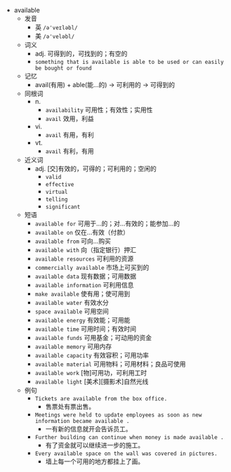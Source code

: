 - available
  - 发音
    - 英 `/ə'veɪləbl/`
    - 美 `/ə'veləbl/`
  - 词义
    - adj. 可得到的，可找到的；有空的
    - `something that is available is able to be used or can easily be bought or found`
  - 记忆
    - avail(有用) + able(能…的) → 可利用的 → 可得到的
  - 同根词
    - n.
      - `availability` 可用性；有效性；实用性
      - `avail` 效用，利益
    - vi.
      - `avail` 有用，有利
    - vt.
      - `avail` 有利，有用
  - 近义词
    - adj. [交]有效的，可得的；可利用的；空闲的
      - `valid`
      - `effective`
      - `virtual`
      - `telling`
      - `significant`
  - 短语
    - `available for` 可用于…的；对…有效的；能参加…的 
    - `available on` 仅在…有效（付款） 
    - `available from` 可向…购买 
    - `available with` 向（指定银行）押汇 
    - `available resources` 可利用的资源 
    - `commercially available` 市场上可买到的 
    - `available data` 现有数据；可用数据 
    - `available information` 可利用信息 
    - `make available` 使有用；使可用到 
    - `available water` 有效水分 
    - `space available` 可用空间 
    - `available energy` 有效能；可用能 
    - `available time` 可用时间；有效时间 
    - `available funds` 可用基金；可动用的资金 
    - `available memory` 可用内存 
    - `available capacity` 有效容积；可用功率 
    - `available material` 可用物料；可用材料；良品可使用 
    - `available work` [物]可用功，可利用工时 
    - `available light` [美术][摄影术]自然光线 
  - 例句
    - `Tickets are available from the box office.`
      - 售票处有票出售。
    - `Meetings were held to update employees as soon as new information became available .`
      - 一有新的信息就开会告诉员工。
    - `Further building can continue when money is made available .`
      - 有了资金就可以继续进一步的施工。
    - `Every available space on the wall was covered in pictures.`
      - 墙上每一个可用的地方都挂上了画。

